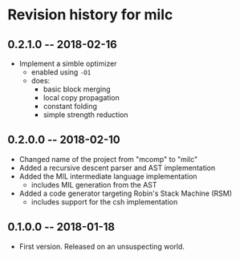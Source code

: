 # Revision history for milc

## 0.2.1.0  -- 2018-02-16

* Implement a simble optimizer
    * enabled using `-O1`
    * does:
        * basic block merging
        * local copy propagation
        * constant folding
        * simple strength reduction

## 0.2.0.0  -- 2018-02-10

* Changed name of the project from "mcomp" to "milc"
* Added a recursive descent parser and AST implementation
* Added the MIL intermediate language implementation
    * includes MIL generation from the AST
* Added a code generator targeting Robin's Stack Machine (RSM)
    * includes support for the csh implementation

## 0.1.0.0  -- 2018-01-18

* First version. Released on an unsuspecting world.
